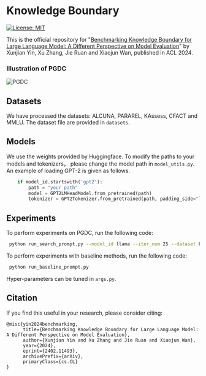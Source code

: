 # Knowledge Boundary

[![License: MIT](https://img.shields.io/badge/License-MIT-yellow.svg)](https://opensource.org/licenses/MIT)

This is the official repository for "[Benchmarking Knowledge Boundary for Large Language Model: A Different Perspective on Model Evaluation](https://arxiv.org/abs/2402.11493)" by Xunjian Yin, Xu Zhang, Jie Ruan and Xiaojun Wan, published in ACL 2024.

### Illustration of PGDC
![PGDC](https://github.com/pkulcwmzx/knowledge_boundary/blob/main/image/method.png)

## Datasets
We have processed the datasets: ALCUNA, PARAREL, KAssess, CFACT and MMLU. The dataset file are provided in `datasets`.

## Models
We use the weights provided by Huggingface. To modify the paths to your models and tokenizers， please change the model path in `model_utils.py`. An example of loading GPT-2 is given as follows.
```python
    if model_id.startswith('gpt2'):
        path = "your path"
        model = GPT2LMHeadModel.from_pretrained(path)
        tokenizer = GPT2Tokenizer.from_pretrained(path, padding_side="left")
```

## Experiments
To perform experiments on PGDC, run the following code:
```bash
 python run_search_prompt.py --model_id llama --iter_num 25 --dataset kass --real_data 1 --lr 5e-3 --ceil 9.9
```
To perform experiments with baseline methods, run the following code:
```bash
 python run_baseline_prompt.py
```
Hyper-parameters can be tuned in `args.py`.

## Citation
If you find this useful in your research, please consider citing:

```
@misc{yin2024benchmarking,
      title={Benchmarking Knowledge Boundary for Large Language Model: A Different Perspective on Model Evaluation}, 
      author={Xunjian Yin and Xu Zhang and Jie Ruan and Xiaojun Wan},
      year={2024},
      eprint={2402.11493},
      archivePrefix={arXiv},
      primaryClass={cs.CL}
}
```

